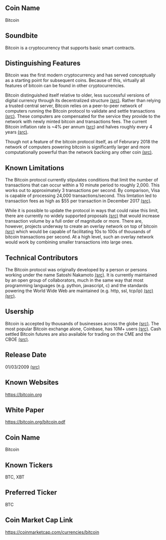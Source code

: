 ## Coin Name

Bitcoin

## Soundbite

Bitcoin is a cryptocurrency that supports basic smart contracts.

## Distinguishing Features

Bitcoin was the first modern cryptocurrency and has served conceptually as a starting point for subsequent coins. Because of this, virtually all features of bitcoin can be found in other cryptocurrencies. 

Bitcoin distinguished itself relative to older, less successful versions of digital currency through its decentralized structure [(src)](https://en.wikipedia.org/wiki/Cryptocurrency). Rather than relying a trusted central server, Bitcoin relies on a peer-to-peer network of computers running the Bitcoin protocol to validate and settle transactions [(src)](https://bitcoin.org/bitcoin.pdf). These computers are compensated for the service they provide to the network with newly minted bitcoin and transactions fees. The current Bitcoin inflation rate is ~4% per annum ([src](http://www.bitcoinblockhalf.com/)) and halves roughly every 4 years [(src)](https://bitcoin.org/bitcoin.pdf). 

Though not a feature of the bitcoin protocol itself, as of Februrary 2018 the network of computers powering bitcoin is significantly larger and more computationally powerful than the network backing any other coin [(src)](https://bitinfocharts.com/comparison/hashrate-btc-eth-xrp-bch-ltc.html).

## Known Limitations

The Bitcoin protocol currently stipulates conditions that limit the number of transactions that can occur within a 10 minute period to roughly 2,000. This works out to approximately 3 transactions per second. By comparison, Visa is capable of processing 24,000 transactions/second. This limtation led to transaction fees as high as $55 per transaction in December 2017 [(src)](https://bitinfocharts.com/comparison/bitcoin-transactionfees.html). 

While it is possible to update the protocol in ways that could raise this limit, there are currently no widely supported proposals [(src)](https://github.com/bitcoin/bips) that would increase transaction volume by a full order of magnitude or more. There are, however, projects underway to create an overlay network on top of bitcoin [(src)](http://lightning.network/) which would be capable of facilitating 10s to 100s of thousands of bitcoin transactions per second. At a high level, such an overlay network would work by combining smaller transactions into large ones.

## Technical Contributors

The Bitcoin protocol was originally developed by a person or persons working under the name Satoshi Nakamoto [(src)](https://en.wikipedia.org/wiki/Bitcoin). It is currently maintained by an open group of collaborators, much in the same way that most programming languages (e.g. python, javascript, c) and the standards powering the World Wide Web are maintained (e.g. http, ssl, tcp/ip) [(src)](https://github.com/bitcoin/bips/graphs/contributors) [(src)](https://github.com/bitcoin/bitcoin/graphs/contributors). 

## Usership

Bitcoin is accepted by thousands of businesses across the globe [(src)](https://bitcoin.org/en/spend-bitcoin). The most popular Bitcoin exchange alone, Coinbase, has 10M+ users [(src)](https://www.coinbase.com/about?locale=en-US). Cash settled Bitcoin futures are also available for trading on the CME and the CBOE [(src)](https://www.reuters.com/article/uk-bitcoin-futures-contracts/bitcoin-futures-contracts-at-cme-and-cboe-idUSKBN1E92K9). 

## Release Date

01/03/2009 [(src)](https://blockchain.info/block-height/0)

## Known Websites

https://bitcoin.org

## White Paper

https://bitcoin.org/bitcoin.pdf

## Coin Name

Bitcoin

## Known Tickers

BTC, XBT

## Preferred Ticker

BTC

## Coin Market Cap Link

https://coinmarketcap.com/currencies/bitcoin



